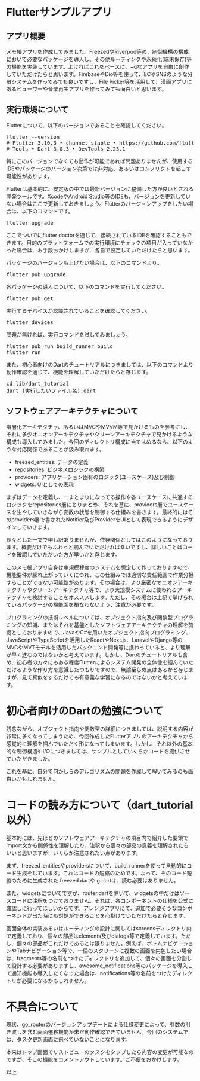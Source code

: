# Flutterサンプルアプリ

## アプリ概要

メモ帳アプリを作成してみました。FreezedやRiverpod等の、制御機構の構成において必要なパッケージを導入し、その他ルーティングや永続化(端末保存)等の機能を実装しています。よければこれをベースに、+αなアプリを自由に創作していただけたらと思います。FirebaseやDio等を使って、ECやSNSのような分散システムを作ってみても良いですし、File Picker等を活用して、漫画アプリにあるビューワーや音楽再生アプリを作ってみても面白いと思います。

## 実行環境について

Flutterについて、以下のバージョンであることを確認してください。  
<pre>
flutter --version
# Flutter 3.10.3 • channel stable • https://github.com/flutter/flutter.git
# Tools • Dart 3.0.3 • DevTools 2.23.1
</pre>
特にこのバージョンでなくても動作が可能であれば問題ありませんが、使用するIDEやパッケージのバージョン次第では非対応、あるいはコンフリクトを起こす可能性があります。

Flutterは基本的に、安定版の中では最新バージョンに整備した方が良いとされる開発ツールです。XcodeやAndroid Studio等のIDEも、バージョンを更新していない場合はここで更新しておきましょう。Flutterのバージョンアップをしたい場合は、以下のコマンドです。
<pre>
flutter upgrade
</pre>
ここでついでにflutter doctorを通じて、接続されているIDEを確認することもできます。目的のプラットフォームでの実行環境にチェックの項目が入っていなかった場合は、お手数おかけしますが、各自で設定していただけたらと思います。

パッケージのバージョンも上げたい場合は、以下のコマンドより。
<pre>
flutter pub upgrade
</pre>

各パッケージの導入について、以下のコマンドを実行してください。  
<pre>
flutter pub get
</pre>

実行するデバイスが認識されていることを確認してください。
<pre>
flutter devices
</pre>

問題が無ければ、実行コマンドを試してみましょう。
<pre>
flutter pub run build_runner build
flutter run
</pre>

また、初心者向けのDartのチュートリアルにつきましては、以下のコマンドより動作確認を通じて、機能を理解していただけたらと存じます。
<pre>
cd lib/dart_tutorial
dart (実行したいファイル名).dart
</pre>


## ソフトウェアアーキテクチャについて

階層化アーキテクチャ、あるいはMVCやMVVM等で見かけるものを参考にし、それに多少オニオンアーキテクチャやクリーンアーキテクチャで見かけるような構成も導入してみました。今回のディレクトリ構成に当てはめるなら、以下のような対応関係であることが汲み取れます。

- freezed_entities: データの定義
- repositories: ビジネスロジックの構築
- providers: アプリケーション固有のロジック(ユースケース)及び制御
- widgets: UIとしての表現

まずはデータを定義し、一まとまりになってる操作や各ユースケースに共通するロジックをrepositories層にとりまとめ、それを基に、providers層でユースケースを生やしていきながら変数の状態を制御する仕組みを書きます。最終的にはそのproviders層で書かれたNotifier及びProviderをUIとして表現できるようにデザインしていきます。

長々とした一文で申し訳ありませんが、依存関係としてはこのようになっております。概要だけでもふわっと掴んでいただければ幸いですし、詳しいことはコードを確認していただいた方が早いかと存じます。

このメモ帳アプリ自身は中規模程度のシステムを想定して作っておりますので、機能要件が膨れ上がっていくにつれ、この仕組みでは適切な責任範囲で作業分担することができない可能性があります。その場合は、より厳密なオニオンアーキテクチャやクリーンアーキテクチャ等で、より大規模システムに使われるアーキテクチャを検討することをオススメします。ただし、その場合は上記で挙げられているパッケージの機能面を損なわないよう、注意が必要です。

プログラミングの技術レベルについては、オブジェクト指向及び関数型プログラミングの知識、またはそれを基盤としたソフトウェアアーキテクチャの理解を前提としておりますので、JavaやC#を用いたオブジェクト指向プログラミング、JavaScriptやTypeScriptを活用したReactやNext.js、LaravelやDjango等のMVCやMVTモデルを活用したバックエンド開発等に携わっていると、より理解が早く進むのではないかと考えています。しかし、Dartのチュートリアルも含め、初心者の方々にもある程度Flutterによるシステム開発の全体像を掴んでいただけるような作り方を意識したつもりですので、無論至らぬ点はあるかと存じますが、見て真似をするだけでも有意義な学習になるのではないかと考えています。

# 初心者向けのDartの勉強について

残念ながら、オブジェクト指向や関数型の詳細につきましては、説明する内容が非常に多くなってしまうため、今回作成したFlutterアプリのアーキテクチャから感覚的に理解を掴んでいただく形になってしまいます。しかし、それ以外の基本的な制御構造やI/Oにつきましては、サンプルとしていくらかコードを提供させていただきました。

これを基に、自分で何かしらのアルゴリズムの問題を作成して解いてみるのも面白いかもしれません。

# コードの読み方について（dart_tutorial以外）

基本的には、先ほどのソフトウェアアーキテクチャの項目内で紹介した要領でimport文から関係性を理解したり、注釈から個々の部品の意義を理解されたらいいと思いますが、いくらか注意されたい点があります。

まず、freezed_entitiesやprovidersについて、build_runnerを使って自動的にコード生成をしています。これはコードの短縮のためです。よって、そのコード短縮のために生成された.freezed.dartや.g.dartは、読む必要はありません。

また、widgetsについてですが、router.dartを除いて、widgetsの中だけはソースコードに注釈をつけておりません。それは、各コンポーネントの仕様を公式に確認しに行ってほしいからです。アレンジアプリにて、追加で必要そうなコンポーネントが出た時にも対処ができることを心掛けていただけたらと存じます。

画面全体の実装あるいはルーティングの設計に関してはscreensディレクトリ内で定義しており、個々の部品はelements及びdialogs等で定義しています。ただし、個々の部品がこれだけであるとは限りません。例えば、ボトムナビゲーションやTabナビゲーション等で、一個のスクリーンに複数の画面を内包したい場合は、fragments等の名前をつけたディレクトリを追加して、個々の画面を分割して設計する必要がありますし、awesome_notifications等のパッケージを導入して通知機能も導入したくなった場合は、notifications等の名前をつけたディレクトリが必要になるかもしれません。

# 不具合について

現状、go_routerのバージョンアップデートによる仕様変更によって、引数の引き渡しを含む画面遷移機能が未だ動作確認できていません。今回のシステムでは、タスク更新画面に飛べていないことになります。

本来はトップ画面でリストビューのタスクをタップしたら内容の変更が可能なのですが、そこの機能をコメントアウトしています。ご不便をおかけします。

以上


